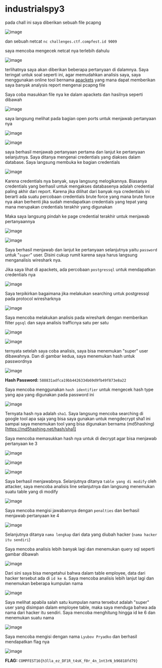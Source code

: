 # **industrialspy3**

pada chall ini saya diberikan sebuah file pcapng

![image](https://github.com/user-attachments/assets/79d9eda9-dd59-42fd-af0e-df8a71f06ee1)

dan sebuah netcat `nc challenges.ctf.compfest.id 9009`

saya mencoba mengecek netcat nya terlebih dahulu

![image](https://github.com/user-attachments/assets/af71bec3-0155-4387-9a74-4b4d46b268cc)

terlihatnya saya akan diberikan beberapa pertanyaan di dalamnya. Saya teringat untuk soal seperti ini, agar memudahkan analisis saya, saya menggunakan online tool bernama
[apackets](https://apackets.com/) yang mana dapat memberikan saya banyak analysis report mengenai pcapng file

Saya coba masukkan file nya ke dalam apackets dan hasilnya seperti dibawah

![image](https://github.com/user-attachments/assets/b9a8316e-d7d8-457b-acec-1f3ad0027658)

saya langsung melihat pada bagian open ports untuk menjawab pertanyaan nya

![image](https://github.com/user-attachments/assets/e536541e-6916-494a-b1bc-05efed13e2f6)

![image](https://github.com/user-attachments/assets/bef9ab17-9a9e-4fa4-8e69-eaa8936a06b5)

saya berhasil menjawab pertanyaan pertama dan lanjut ke pertanyaan selanjutnya. Saya ditanya mengenai credentials yang diakses dalam database. Saya langsung membuka ke bagian credentials

![image](https://github.com/user-attachments/assets/6fa6e7b3-c3f0-4ea7-8bdf-4e2c687b167a)

Karena credentials nya banyak, saya langsung melogikannya. Biasanya credentials yang berhasil untuk mengakses databasenya adalah credential paling akhir dari report.
Karena jika dilihat dari banyak nya credentials ini berarti ada suatu percobaan credentials brute force yang mana brute force nya akan berhenti jika sudah mendapatkan credentials yang tepat yang mana merupakan credentials terakhir yang digunakan

Maka saya langsung pindah ke page credential terakhir untuk menjawab pertanyaannya

![image](https://github.com/user-attachments/assets/913e7462-0aee-4ff2-8ac9-2754a2aa01b3)

![image](https://github.com/user-attachments/assets/1afa1a21-ee53-4da3-932b-34e1d60aefa5)

Saya berhasil menjawab dan lanjut ke pertanyaan selanjutnya yaitu `password` untuk "`super`" user. Disini cukup rumit karena saya harus langsung menganalisis wireshark nya.

Jika saya lihat di apackets, ada percobaan `postgressql` untuk mendapatkan credentials nya

![image](https://github.com/user-attachments/assets/508dfd88-ae1a-46b3-951b-0530a86b5706)

Saya terpikirkan bagaimana jika melakukan searching untuk postgressql pada protocol wiresharknya

![image](https://github.com/user-attachments/assets/b232b0b4-9c40-4c79-b38c-214691bb87e2)

Saya mencoba melakukan analisis pada wireshark dengan memberikan filter `pgsql` dan saya analisis trafficnya satu per satu

![image](https://github.com/user-attachments/assets/ce4cca39-7809-41ff-a2ac-c0f7d30d8ef3)

![image](https://github.com/user-attachments/assets/5f1b37c3-0311-4fe0-9790-8fa4ef0ef541)

ternyata setelah saya coba analisis, saya bisa menemukan "super" user dibawahnya. Dan di gambar kedua, saya menemukan hash untuk passwordnya

![image](https://github.com/user-attachments/assets/54b5745b-5ef9-48ba-88a0-5e09d7cfe24f)

**Hash Password:** `588831adfca19bb4426334b69d9fb49f873e8a22`

Saya mencoba menggunakan `hash identifier` untuk mengecek hash type yang apa yang digunakan pada password ini

![image](https://github.com/user-attachments/assets/c498f2fb-f604-4ca6-b0bc-700e7d3d7028)

Ternyata hash nya adalah `sha1`. Saya langsung mencoba searching di google tool apa saja yang bisa saya gunakan untuk mengdecrypt sha1 ini sampai saya menemukan tool
yang bisa digunakan bernama (md5hashing)[https://md5hashing.net/hash/sha1]

Saya mencoba memasukkan hash nya untuk di decrypt agar bisa menjawab pertanyaan ke 3

![image](https://github.com/user-attachments/assets/faf82994-c27a-4137-aee5-b8be69806667)

![image](https://github.com/user-attachments/assets/9356bc9c-b01c-4060-964b-93930e583cf0)

![image](https://github.com/user-attachments/assets/54762cdf-1352-4e2b-9568-0a4230b335fe)

Saya berhasil menjawabnya. Selanjutnya ditanya `table yang di modify` oleh attacker, saya mencoba analisis line selanjutnya dan langsung menemukan suatu table yang di modify

![image](https://github.com/user-attachments/assets/82f85921-e851-490b-b57f-b00313c29c02)

Saya mencoba mengisi jawabannya dengan `penalties` dan berhasil menjawab pertanyaan ke 4

![image](https://github.com/user-attachments/assets/aabfe101-b03d-4190-a372-92615b77c5c1)

Selanjutnya ditanya `nama lengkap` dari data yang diubah hacker (`nama hacker itu sendiri`) 

Saya mencoba analisis lebih banyak lagi dan menemukan query sql seperti gambar dibawah

![image](https://github.com/user-attachments/assets/8fe7a8da-406d-4830-8937-4515493f97f8)

Dari sini saya bisa mengetahui bahwa dalam table employee, data dari hacker tersebut ada di `id ke 6`. Saya mencoba analisis lebih lanjut lagi dan menemukan beberapa kumpulan nama

![image](https://github.com/user-attachments/assets/0cb3b92e-f4f7-40f8-9275-add919897e71)

Saya melihat apabila salah satu kumpulan nama tersebut adalah "super" user yang disimpan dalam employee table, maka saya menduga bahwa ada nama dari hacker itu sendiri.
Saya mencoba menghitung hingga id ke 6 dan menemukan suatu nama

![image](https://github.com/user-attachments/assets/055f758a-4aee-4e10-8a80-bca63e52970f)

Saya mencoba mengisi dengan nama `Lyubov Pryadko` dan berhasil mendapatkan flag nya

![image](https://github.com/user-attachments/assets/9605fcbf-33f0-4965-b9fd-6116cce53568)

**FLAG:** `COMPFEST16{h3lla_ez_DF1R_t4sK_f0r_4n_1nt3rN_b96818fd79}`
